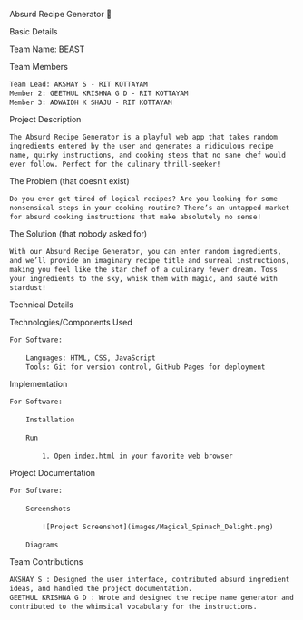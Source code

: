 Absurd Recipe Generator 🍲

Basic Details

Team Name: BEAST

Team Members

    Team Lead: AKSHAY S - RIT KOTTAYAM
    Member 2: GEETHUL KRISHNA G D - RIT KOTTAYAM
    Member 3: ADWAIDH K SHAJU - RIT KOTTAYAM

Project Description

    The Absurd Recipe Generator is a playful web app that takes random ingredients entered by the user and generates a ridiculous recipe name, quirky instructions, and cooking steps that no sane chef would ever follow. Perfect for the culinary thrill-seeker!

The Problem (that doesn’t exist)

    Do you ever get tired of logical recipes? Are you looking for some nonsensical steps in your cooking routine? There’s an untapped market for absurd cooking instructions that make absolutely no sense!

The Solution (that nobody asked for)
    
    With our Absurd Recipe Generator, you can enter random ingredients, and we’ll provide an imaginary recipe title and surreal instructions, making you feel like the star chef of a culinary fever dream. Toss your ingredients to the sky, whisk them with magic, and sauté with stardust!

Technical Details

Technologies/Components Used

    For Software:

        Languages: HTML, CSS, JavaScript
        Tools: Git for version control, GitHub Pages for deployment

Implementation

    For Software:

        Installation

        Run

            1. Open index.html in your favorite web browser

Project Documentation

    For Software:

        Screenshots

            ![Project Screenshot](images/Magical_Spinach_Delight.png)

        Diagrams

Team Contributions

    AKSHAY S : Designed the user interface, contributed absurd ingredient ideas, and handled the project documentation. 
    GEETHUL KRISHNA G D : Wrote and designed the recipe name generator and contributed to the whimsical vocabulary for the instructions. 